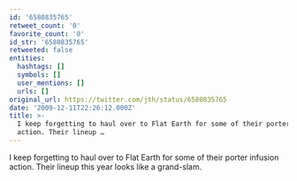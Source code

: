 ```yaml
---
id: '6580835765'
retweet_count: '0'
favorite_count: '0'
id_str: '6580835765'
retweeted: false
entities:
  hashtags: []
  symbols: []
  user_mentions: []
  urls: []
original_url: https://twitter.com/jth/status/6580835765
date: '2009-12-11T22:26:12.000Z'
title: >-
  I keep forgetting to haul over to Flat Earth for some of their porter infusion
  action. Their lineup …
---
```


I keep forgetting to haul over to Flat Earth for some of their porter infusion action. Their lineup this year looks like a grand-slam.